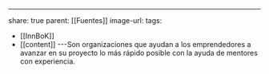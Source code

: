 ---
share: true
parent: [[Fuentes]]
image-url: 
tags:
- [[InnBoK]]
- [[content]]
---Son organizaciones que ayudan a los emprendedores a avanzar en su proyecto lo más rápido posible con la ayuda de mentores con experiencia.